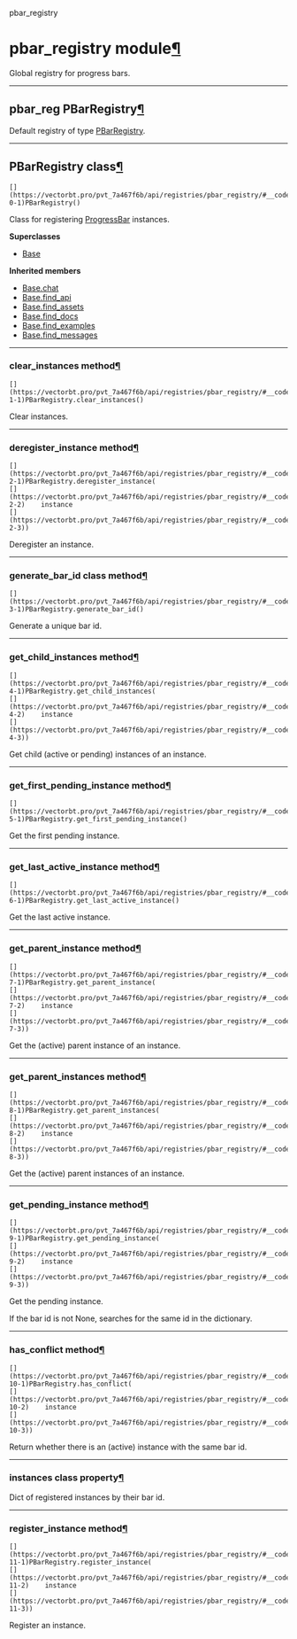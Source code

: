 pbar_registry

#  pbar_registry module[](https://github.com/polakowo/vectorbt.pro/blob/6e344a8230eaf718593f4570378486ee1d4178f6/vectorbtpro/registries/pbar_registry.py "Jump to source")[¶](https://vectorbt.pro/pvt_7a467f6b/api/registries/pbar_registry/#vectorbtpro.registries.pbar_registry "Permanent link")

Global registry for progress bars.

* * *

## pbar_reg PBarRegistry[](https://github.com/polakowo/vectorbt.pro/blob/6e344a8230eaf718593f4570378486ee1d4178f6/vectorbtpro/registries/pbar_registry.py "Jump to source")[¶](https://vectorbt.pro/pvt_7a467f6b/api/registries/pbar_registry/#vectorbtpro.registries.pbar_registry.pbar_reg "Permanent link")

Default registry of type [PBarRegistry](https://vectorbt.pro/pvt_7a467f6b/api/registries/pbar_registry/#vectorbtpro.registries.pbar_registry.PBarRegistry "vectorbtpro.registries.pbar_registry.PBarRegistry").

* * *

## PBarRegistry class[](https://github.com/polakowo/vectorbt.pro/blob/6e344a8230eaf718593f4570378486ee1d4178f6/vectorbtpro/registries/pbar_registry.py#L29-L140 "Jump to source")[¶](https://vectorbt.pro/pvt_7a467f6b/api/registries/pbar_registry/#vectorbtpro.registries.pbar_registry.PBarRegistry "Permanent link")
    
    
    [](https://vectorbt.pro/pvt_7a467f6b/api/registries/pbar_registry/#__codelineno-0-1)PBarRegistry()
    

Class for registering [ProgressBar](https://vectorbt.pro/pvt_7a467f6b/api/utils/pbar/#vectorbtpro.utils.pbar.ProgressBar "vectorbtpro.utils.pbar.ProgressBar") instances.

**Superclasses**

  * [Base](https://vectorbt.pro/pvt_7a467f6b/api/utils/base/#vectorbtpro.utils.base.Base "vectorbtpro.utils.base.Base")



**Inherited members**

  * [Base.chat](https://vectorbt.pro/pvt_7a467f6b/api/utils/base/#vectorbtpro.utils.base.Base.chat "vectorbtpro.utils.base.Base.chat")
  * [Base.find_api](https://vectorbt.pro/pvt_7a467f6b/api/utils/base/#vectorbtpro.utils.base.Base.find_api "vectorbtpro.utils.base.Base.find_api")
  * [Base.find_assets](https://vectorbt.pro/pvt_7a467f6b/api/utils/base/#vectorbtpro.utils.base.Base.find_assets "vectorbtpro.utils.base.Base.find_assets")
  * [Base.find_docs](https://vectorbt.pro/pvt_7a467f6b/api/utils/base/#vectorbtpro.utils.base.Base.find_docs "vectorbtpro.utils.base.Base.find_docs")
  * [Base.find_examples](https://vectorbt.pro/pvt_7a467f6b/api/utils/base/#vectorbtpro.utils.base.Base.find_examples "vectorbtpro.utils.base.Base.find_examples")
  * [Base.find_messages](https://vectorbt.pro/pvt_7a467f6b/api/utils/base/#vectorbtpro.utils.base.Base.find_messages "vectorbtpro.utils.base.Base.find_messages")



* * *

### clear_instances method[](https://github.com/polakowo/vectorbt.pro/blob/6e344a8230eaf718593f4570378486ee1d4178f6/vectorbtpro/registries/pbar_registry.py#L138-L140 "Jump to source")[¶](https://vectorbt.pro/pvt_7a467f6b/api/registries/pbar_registry/#vectorbtpro.registries.pbar_registry.PBarRegistry.clear_instances "Permanent link")
    
    
    [](https://vectorbt.pro/pvt_7a467f6b/api/registries/pbar_registry/#__codelineno-1-1)PBarRegistry.clear_instances()
    

Clear instances.

* * *

### deregister_instance method[](https://github.com/polakowo/vectorbt.pro/blob/6e344a8230eaf718593f4570378486ee1d4178f6/vectorbtpro/registries/pbar_registry.py#L49-L52 "Jump to source")[¶](https://vectorbt.pro/pvt_7a467f6b/api/registries/pbar_registry/#vectorbtpro.registries.pbar_registry.PBarRegistry.deregister_instance "Permanent link")
    
    
    [](https://vectorbt.pro/pvt_7a467f6b/api/registries/pbar_registry/#__codelineno-2-1)PBarRegistry.deregister_instance(
    [](https://vectorbt.pro/pvt_7a467f6b/api/registries/pbar_registry/#__codelineno-2-2)    instance
    [](https://vectorbt.pro/pvt_7a467f6b/api/registries/pbar_registry/#__codelineno-2-3))
    

Deregister an instance.

* * *

### generate_bar_id class method[](https://github.com/polakowo/vectorbt.pro/blob/6e344a8230eaf718593f4570378486ee1d4178f6/vectorbtpro/registries/pbar_registry.py#L32-L35 "Jump to source")[¶](https://vectorbt.pro/pvt_7a467f6b/api/registries/pbar_registry/#vectorbtpro.registries.pbar_registry.PBarRegistry.generate_bar_id "Permanent link")
    
    
    [](https://vectorbt.pro/pvt_7a467f6b/api/registries/pbar_registry/#__codelineno-3-1)PBarRegistry.generate_bar_id()
    

Generate a unique bar id.

* * *

### get_child_instances method[](https://github.com/polakowo/vectorbt.pro/blob/6e344a8230eaf718593f4570378486ee1d4178f6/vectorbtpro/registries/pbar_registry.py#L129-L136 "Jump to source")[¶](https://vectorbt.pro/pvt_7a467f6b/api/registries/pbar_registry/#vectorbtpro.registries.pbar_registry.PBarRegistry.get_child_instances "Permanent link")
    
    
    [](https://vectorbt.pro/pvt_7a467f6b/api/registries/pbar_registry/#__codelineno-4-1)PBarRegistry.get_child_instances(
    [](https://vectorbt.pro/pvt_7a467f6b/api/registries/pbar_registry/#__codelineno-4-2)    instance
    [](https://vectorbt.pro/pvt_7a467f6b/api/registries/pbar_registry/#__codelineno-4-3))
    

Get child (active or pending) instances of an instance.

* * *

### get_first_pending_instance method[](https://github.com/polakowo/vectorbt.pro/blob/6e344a8230eaf718593f4570378486ee1d4178f6/vectorbtpro/registries/pbar_registry.py#L74-L86 "Jump to source")[¶](https://vectorbt.pro/pvt_7a467f6b/api/registries/pbar_registry/#vectorbtpro.registries.pbar_registry.PBarRegistry.get_first_pending_instance "Permanent link")
    
    
    [](https://vectorbt.pro/pvt_7a467f6b/api/registries/pbar_registry/#__codelineno-5-1)PBarRegistry.get_first_pending_instance()
    

Get the first pending instance.

* * *

### get_last_active_instance method[](https://github.com/polakowo/vectorbt.pro/blob/6e344a8230eaf718593f4570378486ee1d4178f6/vectorbtpro/registries/pbar_registry.py#L63-L72 "Jump to source")[¶](https://vectorbt.pro/pvt_7a467f6b/api/registries/pbar_registry/#vectorbtpro.registries.pbar_registry.PBarRegistry.get_last_active_instance "Permanent link")
    
    
    [](https://vectorbt.pro/pvt_7a467f6b/api/registries/pbar_registry/#__codelineno-6-1)PBarRegistry.get_last_active_instance()
    

Get the last active instance.

* * *

### get_parent_instance method[](https://github.com/polakowo/vectorbt.pro/blob/6e344a8230eaf718593f4570378486ee1d4178f6/vectorbtpro/registries/pbar_registry.py#L119-L127 "Jump to source")[¶](https://vectorbt.pro/pvt_7a467f6b/api/registries/pbar_registry/#vectorbtpro.registries.pbar_registry.PBarRegistry.get_parent_instance "Permanent link")
    
    
    [](https://vectorbt.pro/pvt_7a467f6b/api/registries/pbar_registry/#__codelineno-7-1)PBarRegistry.get_parent_instance(
    [](https://vectorbt.pro/pvt_7a467f6b/api/registries/pbar_registry/#__codelineno-7-2)    instance
    [](https://vectorbt.pro/pvt_7a467f6b/api/registries/pbar_registry/#__codelineno-7-3))
    

Get the (active) parent instance of an instance.

* * *

### get_parent_instances method[](https://github.com/polakowo/vectorbt.pro/blob/6e344a8230eaf718593f4570378486ee1d4178f6/vectorbtpro/registries/pbar_registry.py#L110-L117 "Jump to source")[¶](https://vectorbt.pro/pvt_7a467f6b/api/registries/pbar_registry/#vectorbtpro.registries.pbar_registry.PBarRegistry.get_parent_instances "Permanent link")
    
    
    [](https://vectorbt.pro/pvt_7a467f6b/api/registries/pbar_registry/#__codelineno-8-1)PBarRegistry.get_parent_instances(
    [](https://vectorbt.pro/pvt_7a467f6b/api/registries/pbar_registry/#__codelineno-8-2)    instance
    [](https://vectorbt.pro/pvt_7a467f6b/api/registries/pbar_registry/#__codelineno-8-3))
    

Get the (active) parent instances of an instance.

* * *

### get_pending_instance method[](https://github.com/polakowo/vectorbt.pro/blob/6e344a8230eaf718593f4570378486ee1d4178f6/vectorbtpro/registries/pbar_registry.py#L88-L108 "Jump to source")[¶](https://vectorbt.pro/pvt_7a467f6b/api/registries/pbar_registry/#vectorbtpro.registries.pbar_registry.PBarRegistry.get_pending_instance "Permanent link")
    
    
    [](https://vectorbt.pro/pvt_7a467f6b/api/registries/pbar_registry/#__codelineno-9-1)PBarRegistry.get_pending_instance(
    [](https://vectorbt.pro/pvt_7a467f6b/api/registries/pbar_registry/#__codelineno-9-2)    instance
    [](https://vectorbt.pro/pvt_7a467f6b/api/registries/pbar_registry/#__codelineno-9-3))
    

Get the pending instance.

If the bar id is not None, searches for the same id in the dictionary.

* * *

### has_conflict method[](https://github.com/polakowo/vectorbt.pro/blob/6e344a8230eaf718593f4570378486ee1d4178f6/vectorbtpro/registries/pbar_registry.py#L54-L61 "Jump to source")[¶](https://vectorbt.pro/pvt_7a467f6b/api/registries/pbar_registry/#vectorbtpro.registries.pbar_registry.PBarRegistry.has_conflict "Permanent link")
    
    
    [](https://vectorbt.pro/pvt_7a467f6b/api/registries/pbar_registry/#__codelineno-10-1)PBarRegistry.has_conflict(
    [](https://vectorbt.pro/pvt_7a467f6b/api/registries/pbar_registry/#__codelineno-10-2)    instance
    [](https://vectorbt.pro/pvt_7a467f6b/api/registries/pbar_registry/#__codelineno-10-3))
    

Return whether there is an (active) instance with the same bar id.

* * *

### instances class property[](https://github.com/polakowo/vectorbt.pro/blob/6e344a8230eaf718593f4570378486ee1d4178f6/vectorbtpro/registries/pbar_registry.py#L40-L43 "Jump to source")[¶](https://vectorbt.pro/pvt_7a467f6b/api/registries/pbar_registry/#vectorbtpro.registries.pbar_registry.PBarRegistry.instances "Permanent link")

Dict of registered instances by their bar id.

* * *

### register_instance method[](https://github.com/polakowo/vectorbt.pro/blob/6e344a8230eaf718593f4570378486ee1d4178f6/vectorbtpro/registries/pbar_registry.py#L45-L47 "Jump to source")[¶](https://vectorbt.pro/pvt_7a467f6b/api/registries/pbar_registry/#vectorbtpro.registries.pbar_registry.PBarRegistry.register_instance "Permanent link")
    
    
    [](https://vectorbt.pro/pvt_7a467f6b/api/registries/pbar_registry/#__codelineno-11-1)PBarRegistry.register_instance(
    [](https://vectorbt.pro/pvt_7a467f6b/api/registries/pbar_registry/#__codelineno-11-2)    instance
    [](https://vectorbt.pro/pvt_7a467f6b/api/registries/pbar_registry/#__codelineno-11-3))
    

Register an instance.
